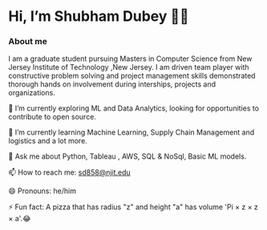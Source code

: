 # Hi, I’m Shubham Dubey 👋🏻



### About me
I am a graduate student pursuing Masters in Computer Science from New Jersey Institute of Technology ,New Jersey. I am driven team player with constructive problem solving and project management skills demonstrated thorough hands on involvement during interships, projects and organizations. 


🔭 I’m currently exploring ML and Data Analytics, looking for opportunities to contribute to open source.

🌱 I’m currently learning Machine Learning, Supply Chain Management and logistics and a lot more.

💬 Ask me about Python, Tableau , AWS, SQL & NoSql, Basic ML models.

📫 How to reach me: sd858@njit.edu

😄 Pronouns: he/him

⚡ Fun fact: A pizza that has radius "z" and height "a" has volume 'Pi × z × z × a'.😂


